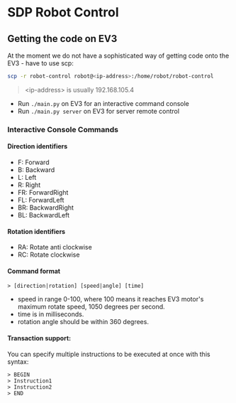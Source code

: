 # SDP Robot Control

## Getting the code on EV3
At the moment we do not have a sophisticated way of getting code onto the EV3 - have to use scp:
```bash
scp -r robot-control robot@<ip-address>:/home/robot/robot-control
```
> \<ip-address> is usually 192.168.105.4

* Run `./main.py` on EV3 for an interactive command console
* Run `./main.py server` on EV3 for server remote control
### Interactive Console Commands
#### Direction identifiers
* F: Forward
* B: Backward
* L: Left
* R: Right
* FR: ForwardRight
* FL: ForwardLeft
* BR: BackwardRight
* BL: BackwardLeft
#### Rotation identifiers
* RA: Rotate anti clockwise
* RC: Rotate clockwise
#### Command format
`> [direction|rotation] [speed|angle] [time]`

* speed in range 0-100, where 100 means it reaches EV3 motor's maximum rotate speed, 1050 degrees per second.
* time is in milliseconds.
* rotation angle should be within 360 degrees.

#### Transaction support:
You can specify multiple instructions to be executed at once with this syntax:

```
> BEGIN
> Instruction1
> Instruction2
> END
```

